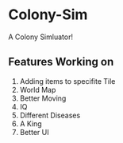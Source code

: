 # Colony-Sim

A Colony Simluator!

## Features Working on
1. Adding items to specifite Tile
2. World Map
3. Better Moving
4. IQ
5. Different Diseases
6. A King
7. Better UI